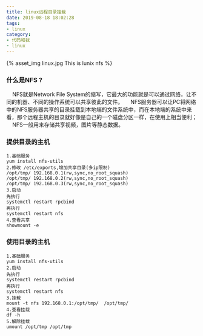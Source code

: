 ```yaml
---
title: linux远程目录挂载
date: 2019-08-18 18:02:28
tags:
- linux
category:
- 代码和我
- linux
---
```

{% asset_img linux.jpg This is lunix nfs %}
### 什么是NFS ?
&nbsp; &nbsp; NFS就是Network File System的缩写，它最大的功能就是可以通过网络，让不同的机器、不同的操作系统可以共享彼此的文件。
&nbsp; &nbsp; NFS服务器可以让PC将网络中的NFS服务器共享的目录挂载到本地端的文件系统中，而在本地端的系统中来看，那个远程主机的目录就好像是自己的一个磁盘分区一样，在使用上相当便利；
&nbsp; &nbsp; NFS一般用来存储共享视频，图片等静态数据。
### 提供目录的主机
```
1.基础服务
yum install nfs-utils
2.修改 /etc/exports,增加共享目录(多ip限制)
/opt/tmp/ 192.168.0.1(rw,sync,no_root_squash)
/opt/tmp/ 192.168.0.2(rw,sync,no_root_squash)
/opt/tmp/ 192.168.0.3(rw,sync,no_root_squash)
3.启动
先执行
systemctl restart rpcbind 
再执行
systemctl restart nfs
4.查看共享
showmount -e
```
### 使用目录的主机
```
1.基础服务
yum install nfs-utils
2.启动
先执行
systemctl restart rpcbind 
再执行
systemctl restart nfs
3.挂载
mount -t nfs 192.168.0.1:/opt/tmp/  /opt/tmp/
4.查看挂载
df -h
5.解除挂载
umount /opt/tmp /opt/tmp
```